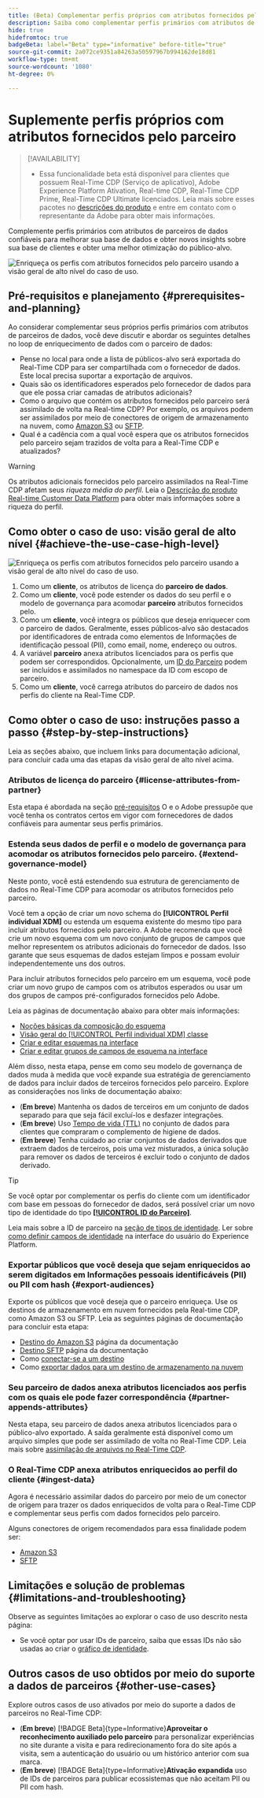 ```yaml
---
title: (Beta) Complementar perfis próprios com atributos fornecidos pelo parceiro
description: Saiba como complementar perfis primários com atributos de parceiros de dados confiáveis para melhorar sua base de dados, obter novos insights sobre sua base de clientes e melhorar a otimização do público-alvo.
hide: true
hidefromtoc: true
badgeBeta: label="Beta" type="informative" before-title="true"
source-git-commit: 2a072ce9351a84263a50597967b994162de18d81
workflow-type: tm+mt
source-wordcount: '1080'
ht-degree: 0%

---
```


# Suplemente perfis próprios com atributos fornecidos pelo parceiro

>[!AVAILABILITY]
>
>* Essa funcionalidade beta está disponível para clientes que possuem Real-Time CDP (Serviço de aplicativo), Adobe Experience Platform Ativation, Real-time CDP, Real-Time CDP Prime, Real-Time CDP Ultimate licenciados. Leia mais sobre esses pacotes no [descrições do produto](https://helpx.adobe.com/legal/product-descriptions.html) e entre em contato com o representante da Adobe para obter mais informações.

Complemente perfis primários com atributos de parceiros de dados confiáveis para melhorar sua base de dados e obter novos insights sobre sua base de clientes e obter uma melhor otimização do público-alvo.

![Enriqueça os perfis com atributos fornecidos pelo parceiro usando a visão geral de alto nível do caso de uso.](/help/rtcdp/assets/partner-data/enrichment-use-case-overview.png)

## Pré-requisitos e planejamento {#prerequisites-and-planning}

Ao considerar complementar seus próprios perfis primários com atributos de parceiros de dados, você deve discutir e abordar os seguintes detalhes no loop de enriquecimento de dados com o parceiro de dados:

* Pense no local para onde a lista de públicos-alvo será exportada do Real-Time CDP para ser compartilhada com o fornecedor de dados. Este local precisa suportar a exportação de arquivos.
* Quais são os identificadores esperados pelo fornecedor de dados para que ele possa criar camadas de atributos adicionais?
* Como o arquivo que contém os atributos fornecidos pelo parceiro será assimilado de volta na Real-time CDP? Por exemplo, os arquivos podem ser assimilados por meio de conectores de origem de armazenamento na nuvem, como [Amazon S3](/help/sources/connectors/cloud-storage/s3.md) ou [SFTP](/help/sources/connectors/cloud-storage/sftp.md).
* Qual é a cadência com a qual você espera que os atributos fornecidos pelo parceiro sejam trazidos de volta para a Real-Time CDP e atualizados?

>[!WARNING]
>
>Os atributos adicionais fornecidos pelo parceiro assimilados na Real-Time CDP afetam seus *riqueza média do perfil*. Leia o [Descrição do produto Real-time Customer Data Platform](https://helpx.adobe.com/legal/product-descriptions/real-time-customer-data-platform.html) para obter mais informações sobre a riqueza do perfil.

## Como obter o caso de uso: visão geral de alto nível {#achieve-the-use-case-high-level}

![Enriqueça os perfis com atributos fornecidos pelo parceiro usando a visão geral de alto nível do caso de uso.](/help/rtcdp/assets/partner-data/enrichment-use-case-steps.png)

1. Como um **cliente**, os atributos de licença do **parceiro de dados**.
2. Como um **cliente**, você pode estender os dados do seu perfil e o modelo de governança para acomodar **parceiro** atributos fornecidos pelo.
3. Como um **cliente**, você integra os públicos que deseja enriquecer com o parceiro de dados. Geralmente, esses públicos-alvo são destacados por identificadores de entrada como elementos de Informações de identificação pessoal (PII), como email, nome, endereço ou outros.
4. A variável **parceiro** anexa atributos licenciados para os perfis que podem ser correspondidos. Opcionalmente, um [ID do Parceiro](/help/identity-service/namespaces.md) podem ser incluídos e assimilados no namespace da ID com escopo de parceiro.
5. Como um **cliente**, você carrega atributos do parceiro de dados nos perfis do cliente na Real-Time CDP.

## Como obter o caso de uso: instruções passo a passo {#step-by-step-instructions}

Leia as seções abaixo, que incluem links para documentação adicional, para concluir cada uma das etapas da visão geral de alto nível acima.

### Atributos de licença do parceiro {#license-attributes-from-partner}

Esta etapa é abordada na seção [pré-requisitos](#prerequisites-and-planning) O e o Adobe pressupõe que você tenha os contratos certos em vigor com fornecedores de dados confiáveis para aumentar seus perfis primários.

### Estenda seus dados de perfil e o modelo de governança para acomodar os atributos fornecidos pelo parceiro. {#extend-governance-model}

Neste ponto, você está estendendo sua estrutura de gerenciamento de dados no Real-Time CDP para acomodar os atributos fornecidos pelo parceiro.

Você tem a opção de criar um novo schema do **[!UICONTROL Perfil individual XDM]** ou estenda um esquema existente do mesmo tipo para incluir atributos fornecidos pelo parceiro. A Adobe recomenda que você crie um novo esquema com um novo conjunto de grupos de campos que melhor representem os atributos adicionais do fornecedor de dados. Isso garante que seus esquemas de dados estejam limpos e possam evoluir independentemente uns dos outros.

Para incluir atributos fornecidos pelo parceiro em um esquema, você pode criar um novo grupo de campos com os atributos esperados ou usar um dos grupos de campos pré-configurados fornecidos pelo Adobe.

Leia as páginas de documentação abaixo para obter mais informações:

* [Noções básicas da composição do esquema](/help/xdm/schema/composition.md)
* [Visão geral do [!UICONTROL Perfil individual XDM] classe](/help/xdm/classes/individual-profile.md)
* [Criar e editar esquemas na interface](/help/xdm/ui/resources/schemas.md)
* [Criar e editar grupos de campos de esquema na interface](/help/xdm/ui/resources/field-groups.md)

<!--

Commenting out links for now
* [Create and edit schemas using the API](/help/xdm/api/schemas.md#create)
* [Update an existing schema to add field groups using the API](/help/xdm/api/schemas.md#patch)
* Link to new field group documentation page when it exists

-->

Além disso, nesta etapa, pense em como seu modelo de governança de dados muda à medida que você expande sua estratégia de gerenciamento de dados para incluir dados de terceiros fornecidos pelo parceiro. Explore as considerações nos links de documentação abaixo:

* (**Em breve**) Mantenha os dados de terceiros em um conjunto de dados separado para que seja fácil excluí-los e desfazer integrações.
* (**Em breve**) Uso [Tempo de vida (TTL)](/help/hygiene/ui/dataset-expiration.md) no conjunto de dados para clientes que compraram o complemento de higiene de dados.
* (**Em breve**) Tenha cuidado ao criar conjuntos de dados derivados que extraem dados de terceiros, pois uma vez misturados, a única solução para remover os dados de terceiros é excluir todo o conjunto de dados derivado.

>[!TIP]
>
>Se você optar por complementar os perfis do cliente com um identificador com base em pessoas do fornecedor de dados, será possível criar um novo tipo de identidade do tipo **[[!UICONTROL ID do Parceiro]](/help/identity-service/namespaces.md)**.
>
>Leia mais sobre a ID de parceiro na [seção de tipos de identidade](/help/identity-service/namespaces.md).
>Ler sobre [como definir campos de identidade](/help/xdm/ui/fields/identity.md) na interface do usuário do Experience Platform.

### Exportar públicos que você deseja que sejam enriquecidos ao serem digitados em Informações pessoais identificáveis (PII) ou PII com hash {#export-audiences}

Exporte os públicos que você deseja que o parceiro enriqueça. Use os destinos de armazenamento em nuvem fornecidos pela Real-time CDP, como Amazon S3 ou SFTP. Leia as seguintes páginas de documentação para concluir esta etapa:

* [Destino do Amazon S3](/help/destinations/catalog/cloud-storage/amazon-s3.md) página da documentação
* [Destino SFTP](/help/destinations/catalog/cloud-storage/sftp.md) página da documentação
* Como [conectar-se a um destino](/help/destinations/ui/connect-destination.md)
* Como [exportar dados para um destino de armazenamento na nuvem](/help/destinations/ui/activate-batch-profile-destinations.md)

### Seu parceiro de dados anexa atributos licenciados aos perfis com os quais ele pode fazer correspondência {#partner-appends-attributes}

Nesta etapa, seu parceiro de dados anexa atributos licenciados para o público-alvo exportado. A saída geralmente está disponível como um arquivo simples que pode ser assimilado de volta no Real-Time CDP. Leia mais sobre [assimilação de arquivos no Real-Time CDP](/help/ingestion/tutorials/ingest-batch-data.md#upload-file).

### O Real-Time CDP anexa atributos enriquecidos ao perfil do cliente {#ingest-data}

Agora é necessário assimilar dados do parceiro por meio de um conector de origem para trazer os dados enriquecidos de volta para o Real-Time CDP e complementar seus perfis com dados fornecidos pelo parceiro.

Alguns conectores de origem recomendados para essa finalidade podem ser:

* [Amazon S3](/help/sources/connectors/cloud-storage/s3.md)
* [SFTP](/help/sources/connectors/cloud-storage/sftp.md)

## Limitações e solução de problemas {#limitations-and-troubleshooting}

Observe as seguintes limitações ao explorar o caso de uso descrito nesta página:

* Se você optar por usar IDs de parceiro, saiba que essas IDs não são usadas ao criar o [gráfico de identidade](/help/identity-service/ui/identity-graph-viewer.md).

## Outros casos de uso obtidos por meio do suporte a dados de parceiros {#other-use-cases}

Explore outros casos de uso ativados por meio do suporte a dados de parceiros no Real-Time CDP:

* (**Em breve**) [!BADGE Beta]{type=Informative}**Aproveitar o reconhecimento auxiliado pelo parceiro** para personalizar experiências no site durante a visita e para redirecionamento fora do site após a visita, sem a autenticação do usuário ou um histórico anterior com sua marca.
* (**Em breve**) [!BADGE Beta]{type=Informative}**Ativação expandida** uso de IDs de parceiros para publicar ecossistemas que não aceitam PII ou PII com hash.